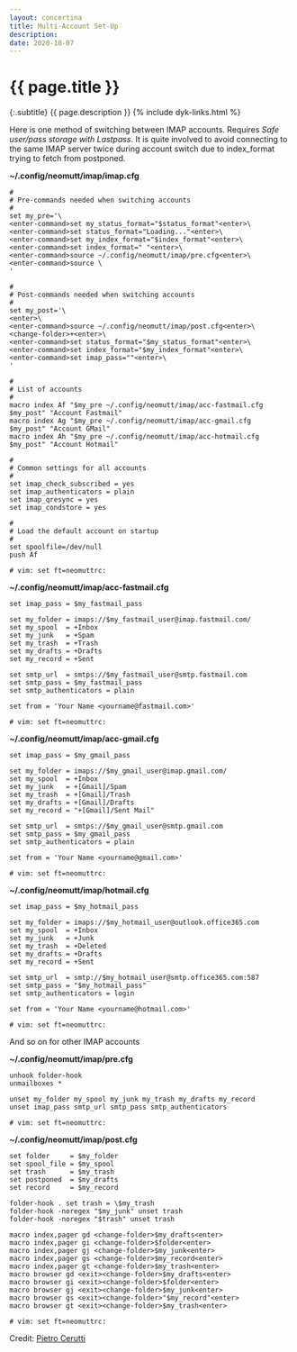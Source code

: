 ```yaml
---
layout: concertina
title: Multi-Account Set-Up
description: 
date: 2020-10-07
---
```


# {{ page.title }}

{:.subtitle}
{{ page.description }}
{% include dyk-links.html %}

Here is one method of switching between IMAP accounts. Requires _Safe user/pass
storage with Lastpass_. It is quite involved to avoid connecting to the same
IMAP server twice during account switch due to index_format trying to fetch
from postponed.

**~/.config/neomutt/imap/imap.cfg**

```
#
# Pre-commands needed when switching accounts
#
set my_pre='\
<enter-command>set my_status_format="$status_format"<enter>\
<enter-command>set status_format="Loading..."<enter>\
<enter-command>set my_index_format="$index_format"<enter>\
<enter-command>set index_format=" "<enter>\
<enter-command>source ~/.config/neomutt/imap/pre.cfg<enter>\
<enter-command>source \
'

#
# Post-commands needed when switching accounts
#
set my_post='\
<enter>\
<enter-command>source ~/.config/neomutt/imap/post.cfg<enter>\
<change-folder>+<enter>\
<enter-command>set status_format="$my_status_format"<enter>\
<enter-command>set index_format="$my_index_format"<enter>\
<enter-command>set imap_pass=""<enter>\
'

#
# List of accounts
#
macro index Af "$my_pre ~/.config/neomutt/imap/acc-fastmail.cfg  $my_post" "Account Fastmail"
macro index Ag "$my_pre ~/.config/neomutt/imap/acc-gmail.cfg     $my_post" "Account GMail"
macro index Ah "$my_pre ~/.config/neomutt/imap/acc-hotmail.cfg   $my_post" "Account Hotmail"

#
# Common settings for all accounts
#
set imap_check_subscribed = yes
set imap_authenticators = plain
set imap_qresync = yes
set imap_condstore = yes

#
# Load the default account on startup
#
set spoolfile=/dev/null
push Af

# vim: set ft=neomuttrc:
```

**~/.config/neomutt/imap/acc-fastmail.cfg**

```
set imap_pass = $my_fastmail_pass

set my_folder = imaps://$my_fastmail_user@imap.fastmail.com/
set my_spool  = +Inbox
set my_junk   = +Spam
set my_trash  = +Trash
set my_drafts = +Drafts
set my_record = +Sent

set smtp_url  = smtps://$my_fastmail_user@smtp.fastmail.com
set smtp_pass = $my_fastmail_pass
set smtp_authenticators = plain

set from = 'Your Name <yourname@fastmail.com>'

# vim: set ft=neomuttrc:
```

**~/.config/neomutt/imap/acc-gmail.cfg**

```
set imap_pass = $my_gmail_pass

set my_folder = imaps://$my_gmail_user@imap.gmail.com/
set my_spool  = +Inbox
set my_junk   = +[Gmail]/Spam
set my_trash  = +[Gmail]/Trash
set my_drafts = +[Gmail]/Drafts
set my_record = "+[Gmail]/Sent Mail"

set smtp_url  = smtps://$my_gmail_user@smtp.gmail.com
set smtp_pass = $my_gmail_pass
set smtp_authenticators = plain

set from = 'Your Name <yourname@gmail.com>'

# vim: set ft=neomuttrc:
```

**~/.config/neomutt/imap/hotmail.cfg**

```
set imap_pass = $my_hotmail_pass

set my_folder = imaps://$my_hotmail_user@outlook.office365.com
set my_spool  = +Inbox
set my_junk   = +Junk
set my_trash  = +Deleted
set my_drafts = +Drafts
set my_record = +Sent

set smtp_url  = smtp://$my_hotmail_user@smtp.office365.com:587
set smtp_pass = "$my_hotmail_pass"
set smtp_authenticators = login

set from = 'Your Name <yourname@hotmail.com>'

# vim: set ft=neomuttrc:
```

And so on for other IMAP accounts

**~/.config/neomutt/imap/pre.cfg**

```
unhook folder-hook
unmailboxes *

unset my_folder my_spool my_junk my_trash my_drafts my_record
unset imap_pass smtp_url smtp_pass smtp_authenticators

# vim: set ft=neomuttrc:
```

**~/.config/neomutt/imap/post.cfg**

```
set folder     = $my_folder
set spool_file = $my_spool
set trash      = $my_trash
set postponed  = $my_drafts
set record     = $my_record

folder-hook . set trash = \$my_trash
folder-hook -noregex "$my_junk" unset trash
folder-hook -noregex "$trash" unset trash

macro index,pager gd <change-folder>$my_drafts<enter>
macro index,pager gi <change-folder>$folder<enter>
macro index,pager gj <change-folder>$my_junk<enter>
macro index,pager gs <change-folder>$my_record<enter>
macro index,pager gt <change-folder>$my_trash<enter>
macro browser gd <exit><change-folder>$my_drafts<enter>
macro browser gi <exit><change-folder>$folder<enter>
macro browser gj <exit><change-folder>$my_junk<enter>
macro browser gs <exit><change-folder>"$my_record"<enter>
macro browser gt <exit><change-folder>$my_trash<enter>

# vim: set ft=neomuttrc:
```

Credit: [Pietro Cerutti](https://github.com/gahr)

